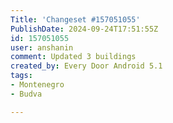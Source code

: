 ```yaml
---
Title: 'Changeset #157051055'
PublishDate: 2024-09-24T17:51:55Z
id: 157051055
user: anshanin
comment: Updated 3 buildings
created_by: Every Door Android 5.1
tags:
- Montenegro
- Budva

---
```

